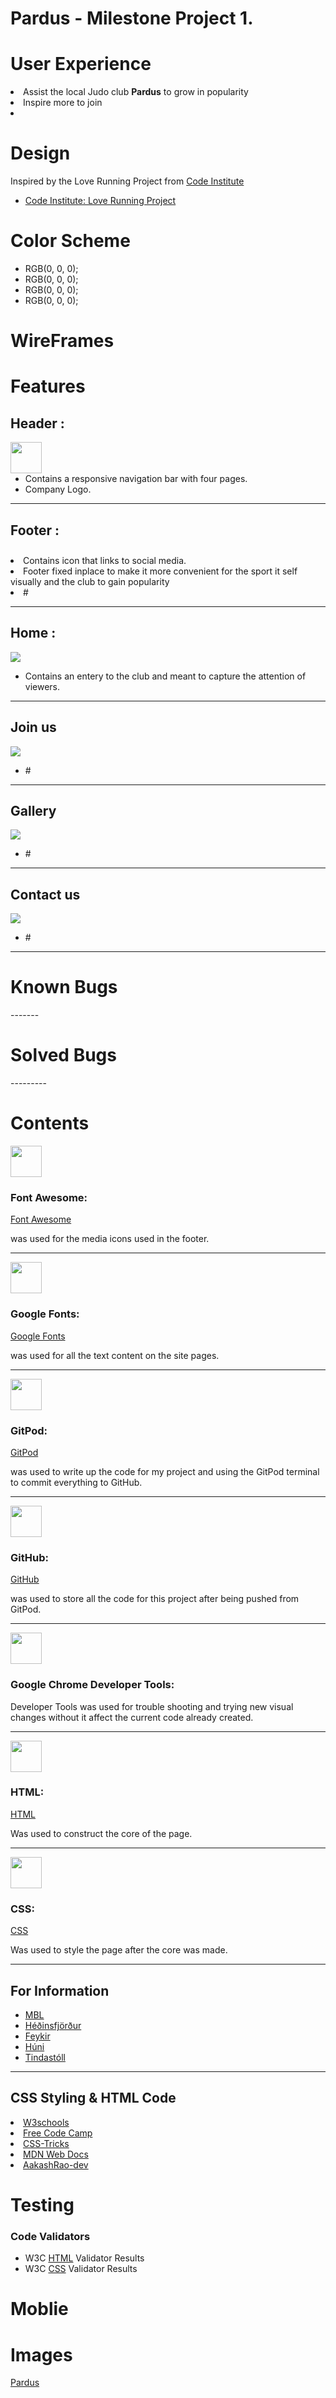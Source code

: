 <h1>Pardus - Milestone Project 1.</h1>
<h1>User Experience</h1>
<li>Assist the local Judo club <strong>Pardus</strong> to grow in popularity
<li>Inspire more to join
<li>

<h1>Design</h1>
<p>Inspired by the Love Running Project from <a href="https://codeinstitute.net/" target="_blank">Code Institute</a>
<ul><li><a href="https://learn.codeinstitute.net/courses/course-v1:CodeInstitute+LR101+2021_T1/courseware/4a07c57382724cfda5834497317f24d5/f2db5fd401004fccb43b01a6066a5333/" target="_blank">Code Institute: Love Running Project</a></li></ul>
<h1>Color Scheme</h1>
<ul>
<li>RGB(0, 0, 0);</li>
<li>RGB(0, 0, 0);</li>
<li>RGB(0, 0, 0);</li>
<li>RGB(0, 0, 0);</li>
</ul>
<h1>WireFrames</h1>

<h1>Features</h1>
<h2>Header :</h2>
<img src="./assets/images/readme/Header.png" with="100%" height="50">
<ul>
<li>Contains a responsive navigation bar with four pages.</li>
<li>Company Logo.</li>
</ul><hr>
<h2>Footer :</h2>
<img src="./assets/images/readme/Footer.png" with="100%" height="10px">
<li>Contains icon that links to social media.</li>
<li>Footer fixed inplace to make it more convenient for the sport it self visually and the club to gain popularity</li>
<li>#</li>
</ul><hr>
<h2>Home :</h2>
<img src="./assets/images/readme/Home.png">
<ul>
<li>Contains an entery to the club and meant to capture the attention of viewers.</li>
</ul><hr>

<h2>Join us</h2>
<img src="./assets/images/readme/Join-Us.png">
<ul>
<li>#</li>
</ul><hr>

<h2>Gallery</h2>
<img src="./assets/images/readme/Gallery.jpg">
<ul>
<li>#</li>
</ul><hr>

<h2>Contact us</h2>
<img src="./assets/images/readme/Contact-Us.png">
<ul>
<li>#</li>
</ul><hr>

<h1>Known Bugs</h1>
-------

<h1>Solved Bugs</h1>
---------

<h1>Contents</h1>
<img src="./assets/images/icons/FontAwesome.png" width="50px" height="50px">
<h3>Font Awesome:</h3>
<a href="https://fontawesome.com/" target="_blank">Font Awesome</a>
<p>was used for the media icons used in the footer.</p><hr>

<img src="./assets/images/icons/google-fonts.svg" width="50px" height="50px">
<h3>Google Fonts:</h3>
<a href="https://fonts.google.com/" target="_blank">Google Fonts</a>
<p>was used for all the text content on the site pages.</p><hr>

<img src="./assets/images/icons/Gitpod.svg" width="50px" height="50px">
<h3>GitPod:</h3>
<a href="https://www.gitpod.io/" target="_blank">GitPod</a>
<p>was used to write up the code for my project and using the GitPod terminal to commit everything to GitHub.</p><hr>

<img src="./assets/images/icons/Github.svg" width="50px" height="50px">
<h3>GitHub:</h3>
<a href="https://github.com/" target="_blank">GitHub</a>
<p>was used to store all the code for this project after being pushed from GitPod.</p><hr>

<img src="./assets/images/icons/GoogleDevTools.png" width="50px" height="50px" role="img" viewBox="0 0 24 24">
<h3>Google Chrome Developer Tools:</h3>
<p>Developer Tools was used for trouble shooting and trying new visual changes without it affect the current code already created.</p><hr>

<img src="./assets/images/icons/HTML.svg" width="50px" height="50px">
<h3>HTML:</h3>
<a href="https://en.wikipedia.org/wiki/HTML" target="_blank">HTML</a>
<p>Was used to construct the core of the page.</p><hr>

<img src="./assets/images/icons/CSS.svg" width="50px" height="50px">
<h3>CSS:</h3>
<a href="https://en.wikipedia.org/wiki/CSS" target="_blank">CSS</a>
<p>Was used to style the page after the core was made.</p><hr>

<h2>For Information</h2>
<ul>
<li><a href="https://www.mbl.is/sport/frettir/2014/11/10/gjorbreytt_adstada_fyrir_judo_a_blonduosi/" target="_blank">MBL</a></li>
<li><a href="http://hedinsfjordur.is/nordurlandsmot-i-judo-a-blonduosi/" target="_blank">Héðinsfjörður</a></li>
<li><a href="https://www.feykir.is/is/frettir/aefingabudir-i-judo-a-blonduosi" target="_blank">Feykir</a></li>
<li><a href="https://www.huni.is/index.php?pid=32&cid=13659" target="_blank">Húni</a></li>
<li><a href="http://www.tindastoll.is/judo/moya/news/aefingabuidir-i-judo-a-blonduosi" target="_blank">Tindastóll</a></li>
</ul>
<hr>
<h2>CSS Styling & HTML Code</h2>
<li><a href="https://www.w3schools.com/" target="_blank">W3schools</a></li>
<li><a href="https://www.freecodecamp.org/" target="_blank">Free Code Camp</a></li>
<li><a href="https://css-tricks.com/snippets/css/a-guide-to-flexbox/" target="_blank">CSS-Tricks</a></li>
<li><a href="https://developer.mozilla.org/en-US/docs/Web/HTML/Element/li" target="_blank">MDN Web Docs</a></li>
<li><a href="https://github.com/AakashRao-dev/CSS-Cheatsheets" target="_blank">AakashRao-dev</a></li>
</ul>

<h1>Testing</h1>
<h3>Code Validators</h3>
<ul>
<li>W3C <a href="https://validator.w3.org/nu/#textarea" target="_blank">HTML</a> Validator Results</li>
<li>W3C <a href="https://jigsaw.w3.org/css-validator/#validate_by_input" target="_blank">CSS</a> Validator Results</li>
</ul>
<h1>Moblie</h1>


<h1>Images</h1>
<a href="https://www.facebook.com/judofelagidpardus/" target="_blank">Pardus
</a>